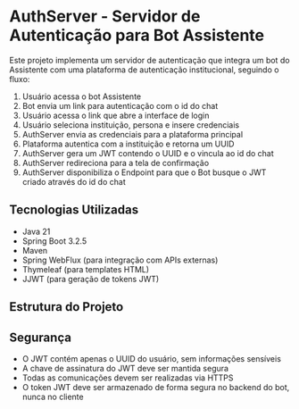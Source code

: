 # AuthServer - Servidor de Autenticação para Bot Assistente

Este projeto implementa um servidor de autenticação que integra um bot do Assistente com uma plataforma de autenticação institucional, seguindo o fluxo:

1. Usuário acessa o bot Assistente
2. Bot envia um link para autenticação com o id do chat
3. Usuário acessa o link que abre a interface de login
4. Usuário seleciona instituição, persona e insere credenciais
5. AuthServer envia as credenciais para a plataforma principal
6. Plataforma autentica com a instituição e retorna um UUID
7. AuthServer gera um JWT contendo o UUID e o vincula ao id do chat
8. AuthServer redireciona para a tela de confirmação
9. AuthServer disponibiliza o Endpoint para que o Bot busque o JWT criado através do id do chat

## Tecnologias Utilizadas

- Java 21
- Spring Boot 3.2.5
- Maven
- Spring WebFlux (para integração com APIs externas)
- Thymeleaf (para templates HTML)
- JJWT (para geração de tokens JWT)

## Estrutura do Projeto

## Segurança

- O JWT contém apenas o UUID do usuário, sem informações sensíveis
- A chave de assinatura do JWT deve ser mantida segura
- Todas as comunicações devem ser realizadas via HTTPS
- O token JWT deve ser armazenado de forma segura no backend do bot, nunca no cliente